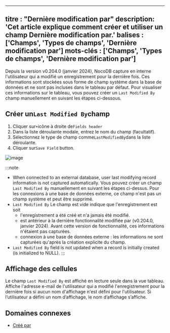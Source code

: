 ***

titre : "Dernière modification par"
description: 'Cet article explique comment créer et utiliser un champ Dernière modification par.'
balises : \['Champs', 'Types de champs', 'Dernière modification par']
mots-clés : \['Champs', 'Types de champs', 'Dernière modification par']
-----------------------------------------------------------------------

Depuis la version v0.204.0 (janvier 2024), NocoDB capture en interne l'utilisateur qui a modifié un enregistrement pour la dernière fois. Ces informations sont stockées sous forme de champ système dans la base de données et ne sont pas incluses dans le tableau par défaut. Pour visualiser ces informations sur le tableau, vous pouvez créer un `Last Modified By` champ manuellement en suivant les étapes ci-dessous.

## Créer un`Last Modified By`champ

1. Cliquer sur`+`icône à droite de`Fields header`
2. Dans la liste déroulante modale, entrez le nom du champ (facultatif).
3. Sélectionnez le type de champ comme`LastModifiedBy`dans la liste déroulante.
4. Cliquer sur`Save Field` button.

![image](/img/v2/fields/types/last-modified-by.png)

:::note

* When connected to an external database, user last modifying record information is not captured automatically. Vous pouvez créer un champ `Last Modified By` manuellement en suivant les étapes ci-dessus. Pour les connexions à une base de données externe, ce champ n'est pas un champ système et peut être supprimé.
* `Last Modified By` Le champ est vide indique que l'enregistrement est soit
  * l'enregistrement a été créé et n'a jamais été modifié.
  * est antérieur à la dernière fonctionnalité modifiée par (v0.204.0, janvier 2024). Avant cette version de fonctionnalité, ces informations n'étaient pas capturées.
  * connexion à une base de données externe : les informations ne sont capturées qu'après la création explicite du champ.
* `Last Modified By` field is not updated when a record is initially created (is initialized to NULL).
  :::

## Affichage des cellules

Le champ `Last Modified By` est affiché en lecture seule dans la vue tableau. Affiche l'adresse e-mail de l'utilisateur qui a modifié l'enregistrement pour la dernière fois si aucun nom d'affichage n'est défini pour l'utilisateur. Si l’utilisateur a défini un nom d’affichage, le nom d’affichage s’affiche.

## Domaines connexes

* [Créé par](020.created-by.md)
